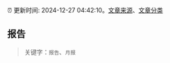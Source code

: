 :alarm_clock: 更新时间: 2024-12-27 04:42:10。[文章来源](/README.md)、[文章分类](/TAGS.md)

## 报告


> 关键字：`报告`、`月报`



